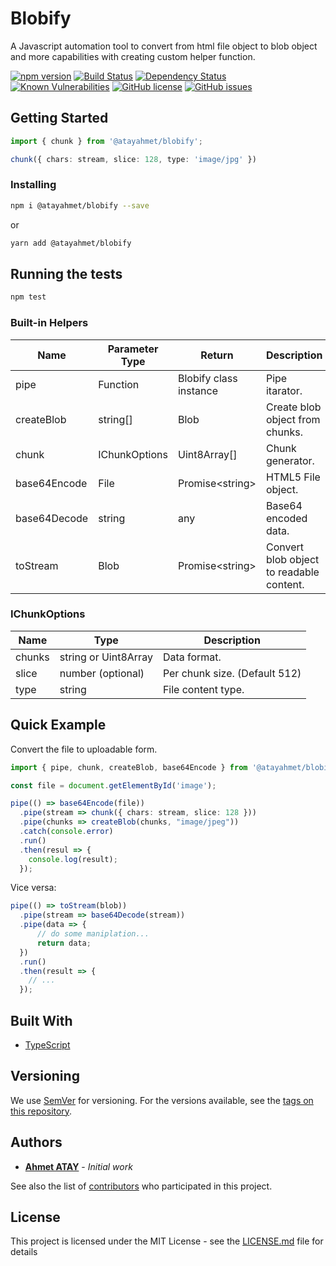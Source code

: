# Blobify
A Javascript automation tool to convert from html file object to blob object and more capabilities with creating custom helper function.

[![npm version](https://badge.fury.io/js/blobify.svg)](https://badge.fury.io/js/blobify)
[![Build Status](https://travis-ci.org/atayahmet/blobify.svg?branch=v0.0.5-beta5)](https://travis-ci.org/atayahmet/blobify)
[![Dependency Status](https://img.shields.io/david/atayahmet/storage-based-queue.svg?style=flat-square)](https://david-dm.org/atayahmet/storage-based-queue)
[![Known Vulnerabilities](https://snyk.io/test/github/atayahmet/blobify/badge.svg?targetFile=package.json)](https://snyk.io/test/github/atayahmet/blobify?targetFile=package.json)
[![GitHub license](https://img.shields.io/github/license/atayahmet/storage-based-queue.svg)](https://github.com/atayahmet/blobify/blob/master/LICENSE)
[![GitHub issues](https://img.shields.io/github/issues/atayahmet/storage-based-queue.svg)](https://github.com/atayahmet/blobify/issues)

## Getting Started

```ts
import { chunk } from '@atayahmet/blobify';

chunk({ chars: stream, slice: 128, type: 'image/jpg' })
```

### Installing

```sh
npm i @atayahmet/blobify --save
```
or

```sh
yarn add @atayahmet/blobify
```

## Running the tests

```ts
npm test
```

### Built-in Helpers

| Name         | Parameter Type | Return                 | Description                             |
|--------------|----------------|------------------------|-----------------------------------------|
| pipe         | Function       | Blobify class instance | Pipe itarator.                          |
| createBlob   | string[]       | Blob                   | Create blob object from chunks.         |
| chunk        | IChunkOptions  | Uint8Array[]           | Chunk generator.                        |
| base64Encode | File           | Promise&lt;string&gt;  | HTML5 File object.                      |
| base64Decode | string         | any                    | Base64 encoded data.                    |
| toStream     | Blob           | Promise&lt;string&gt;  | Convert blob object to readable content.|

### IChunkOptions

| Name   | Type                 | Description                   |
|--------|----------------------|-------------------------------|
| chunks | string or Uint8Array | Data format.                  |
| slice  | number (optional)    | Per chunk size. (Default 512) |
| type   | string               | File content type.            |

## Quick Example

Convert the file to uploadable form.

```ts
import { pipe, chunk, createBlob, base64Encode } from '@atayahmet/blobify';

const file = document.getElementById('image');

pipe(() => base64Encode(file))
  .pipe(stream => chunk({ chars: stream, slice: 128 }))
  .pipe(chunks => createBlob(chunks, "image/jpeg"))
  .catch(console.error)
  .run()
  .then(resul => {
    console.log(result);
  });
```

Vice versa:

```ts
pipe(() => toStream(blob))
  .pipe(stream => base64Decode(stream))
  .pipe(data => {
      // do some maniplation...
      return data;
  })
  .run()
  .then(result => {
    // ...
  });
```

## Built With

* [TypeScript](https://www.typescriptlang.org) 

## Versioning

We use [SemVer](http://semver.org/) for versioning. For the versions available, see the [tags on this repository](https://github.com/your/project/tags). 

## Authors

* [**Ahmet ATAY**](https://github.com/atayahmet) - *Initial work*

See also the list of [contributors](https://github.com/your/project/contributors) who participated in this project.

## License

This project is licensed under the MIT License - see the [LICENSE.md](LICENSE.md) file for details